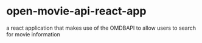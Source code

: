 # open-movie-api-react-app
a react application that makes use of the OMDBAPI to allow users to search for movie information
